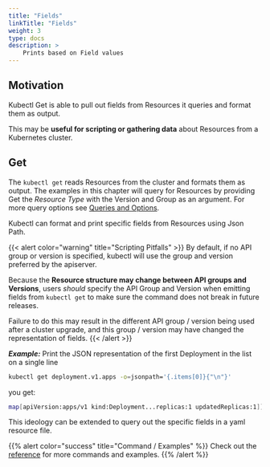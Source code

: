 ```yaml
---
title: "Fields"
linkTitle: "Fields"
weight: 3
type: docs
description: >
    Prints based on Field values
---
```




## Motivation

Kubectl Get is able to pull out fields from Resources it queries and format them as output.

This may be **useful for scripting or gathering data** about Resources from a Kubernetes cluster.

## Get

The `kubectl get` reads Resources from the cluster and formats them as output.  The examples in
this chapter will query for Resources by providing Get the *Resource Type* with the
Version and Group as an argument.
For more query options see [Queries and Options](/guides/resource_printing/queries_and_options/).

Kubectl can format and print specific fields from Resources using Json Path.

{{< alert color="warning" title="Scripting Pitfalls" >}}
By default, if no API group or version is specified, kubectl will use the group and version preferred by
the apiserver.

Because the **Resource structure may change between API groups and Versions**, users *should* specify the
API Group and Version when emitting fields from `kubectl get` to make sure the command does not break
in future releases.

Failure to do this may result in the different API group / version being used after a cluster upgrade, and
this group / version may have changed the representation of fields.
{{< /alert >}}

***Example:*** Print the JSON representation of the first Deployment in the list on a single line
```bash
kubectl get deployment.v1.apps -o=jsonpath='{.items[0]}{"\n"}'
```

you get:
```bash
map[apiVersion:apps/v1 kind:Deployment...replicas:1 updatedReplicas:1]]
```

This ideology can be extended to query out the specific fields in a yaml resource file.

{{% alert color="success" title="Command / Examples" %}}
Check out the [reference](/references/kubectl/get/options/field/) for more commands and examples.
{{% /alert %}}
